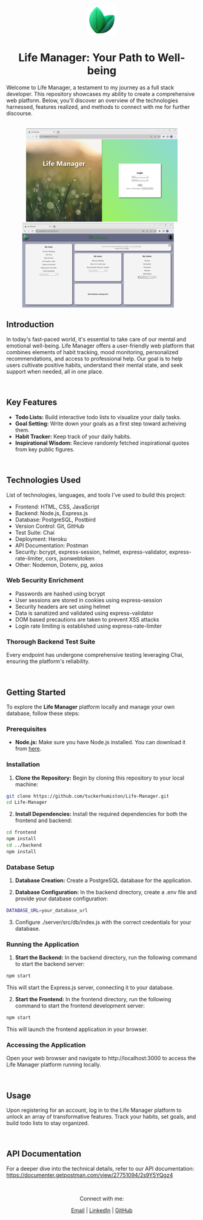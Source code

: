 <a name="readme-top"></a>

<!-- PROJECT LOGO -->
<div align="center">
  <a href="https://github.com/tuckerhumiston/Life-Manager">
    <img src="./client/public/favicon.ico" alt="Logo" width="80" height="80">
  </a>

# Life Manager: Your Path to Well-being
</div>

Welcome to Life Manager, a testament to my journey as a full stack developer. This repository showcases my ability to create a comprehensive web platform. Below, you'll discover an overview of the technologies harnessed, features realized, and methods to connect with me for further discourse.

<br/>

<div align="center">
  <img src="./screenshots/login.png" alt="Screenshot 2" width="400">
  <img src="./screenshots/dashboard.png" alt="Screenshot 1" width="400" style="margin-right: 20px;">
</div>



## Introduction

In today's fast-paced world, it's essential to take care of our mental and emotional well-being. Life Manager offers a user-friendly web platform that combines elements of habit tracking, mood monitoring, personalized recommendations, and access to professional help. Our goal is to help users cultivate positive habits, understand their mental state, and seek support when needed, all in one place.

<br/>

## Key Features

- **Todo Lists:** Build interactive todo lists to visualize your daily tasks.
- **Goal Setting:** Write down your goals as a first step toward acheiving them.
- **Habit Tracker:** Keep track of your daily habits.
- **Inspirational Wisdom:** Recieve randomly fetched inspirational quotes from key public figures.

<br/>

## Technologies Used

List of technologies, languages, and tools I've used to build this project:

- Frontend: HTML, CSS, JavaScript
- Backend: Node.js, Express.js
- Database: PostgreSQL, Postbird
- Version Control: Git, GitHub
- Test Suite: Chai
- Deployment: Heroku
- API Documentation: Postman
- Security: bcrypt, express-session, helmet, express-validator, express-rate-limiter, cors, jsonwebtoken
- Other: Nodemon, Dotenv, pg, axios

### Web Security Enrichment
- Passwords are hashed using bcrypt
- User sessions are stored in cookies using express-session
- Security headers are set using helmet
- Data is sanatized and validated using express-validator
- DOM based precautions are taken to prevent XSS attacks
- Login rate limiting is established using express-rate-limiter

### Thorough Backend Test Suite
Every endpoint has undergone comprehensive testing leveraging Chai, ensuring the platform's reliability.

<br/>

## Getting Started

To explore the **Life Manager** platform locally and manage your own database, follow these steps:

### Prerequisites

- **Node.js:** Make sure you have Node.js installed. You can download it from [here](https://nodejs.org/).

### Installation

1. **Clone the Repository:** Begin by cloning this repository to your local machine:
```bash
git clone https://github.com/tuckerhumiston/Life-Manager.git
cd Life-Manager
```

2. **Install Dependencies:** Install the required dependencies for both the frontend and backend:

```bash
cd frontend
npm install
cd ../backend
npm install
```
### Database Setup
1. **Database Creation:** Create a PostgreSQL database for the application.

2. **Database Configuration:** In the backend directory, create a .env file and provide your database configuration:
```bash
DATABASE_URL=your_database_url
```
3. Configure ./server/src/db/index.js with the correct credentials for your database.

### Running the Application
1. **Start the Backend:** In the backend directory, run the following command to start the backend server:
```bash
npm start
```
This will start the Express.js server, connecting it to your database.

2. **Start the Frontend:** In the frontend directory, run the following command to start the frontend development server:
```bash
npm start
```
This will launch the frontend application in your browser.

### Accessing the Application
Open your web browser and navigate to http://localhost:3000 to access the Life Manager platform running locally.

<br/>

## Usage

Upon registering for an account, log in to the Life Manager platform to unlock an array of transformative features. Track your habits, set goals, and build todo lists to stay organized.

<br/>

## API Documentation

For a deeper dive into the technical details, refer to our API documentation: https://documenter.getpostman.com/view/27751094/2s9Y5YQgz4


<br/>

<div align="center">
  <p>Connect with me:</p>
  <a href="mailto:tuckerhumiston@hotmail.com">Email</a> |
  <a href="https://www.linkedin.com/in/tucker-humiston">LinkedIn</a> |
  <a href="https://github.com/tuckerhumiston">GitHub</a>
</div>
